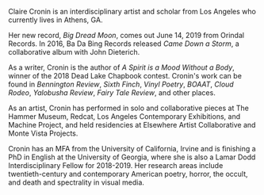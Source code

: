 Claire Cronin is an interdisciplinary artist and scholar from Los Angeles who currently lives in Athens, GA.

Her new record, _Big Dread Moon_, comes out June 14, 2019 from Orindal Records. In 2016, Ba Da Bing Records released *Came Down a Storm*, a collaborative album with John Dieterich.

As a writer, Cronin is the author of *A Spirit is a Mood Without a Body*, winner of the 2018 Dead Lake Chapbook contest. Cronin's work can be found in *Bennington Review*, *Sixth Finch*, *Vinyl Poetry*, *BOAAT*, *Cloud Rodeo*, *Yalobusha Review*, *Fairy Tale Review*, and other places.

As an artist, Cronin has performed in solo and collaborative pieces at The Hammer Museum, Redcat, Los Angeles Contemporary Exhibitions, and Machine Project, and held residencies at Elsewhere Artist Collaborative and Monte Vista Projects.

Cronin has an MFA from the University of California, Irvine and is finishing a PhD in English at the University of Georgia, where she is also a Lamar Dodd Interdisciplinary Fellow for 2018-2019. Her research areas include twentieth-century and contemporary American poetry, horror, the occult, and death and spectrality in visual media. 
